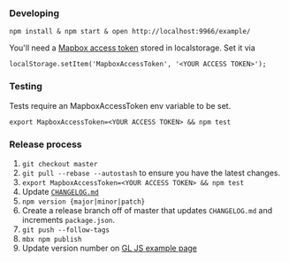 ### Developing

    npm install & npm start & open http://localhost:9966/example/

You'll need a [Mapbox access token](https://www.mapbox.com/help/create-api-access-token/) stored in localstorage. Set it via

    localStorage.setItem('MapboxAccessToken', '<YOUR ACCESS TOKEN>');

### Testing

Tests require an MapboxAccessToken env variable to be set.

    export MapboxAccessToken=<YOUR ACCESS TOKEN> && npm test

### Release process

1. `git checkout master`
1. `git pull --rebase --autostash` to ensure you have the latest changes.
1. `export MapboxAccessToken=<YOUR ACCESS TOKEN> && npm test`
1. Update [`CHANGELOG.md`](https://github.com/mapbox/mapbox-gl-directions/blob/master/CHANGELOG.md)
1. `npm version {major|minor|patch}`
1. Create a release branch off of master that updates `CHANGELOG.md` and increments `package.json`.
1. `git push --follow-tags`
1. `mbx npm publish`
1. Update version number on [GL JS example page](https://github.com/mapbox/mapbox-gl-js/blob/mb-pages/docs/_posts/examples/3400-01-11-mapbox-gl-directions.html)
